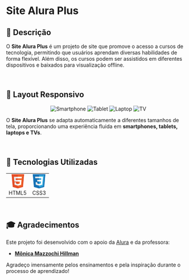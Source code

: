 # Site Alura Plus

## 📌 Descrição

O **Site Alura Plus** é um projeto de site que promove o acesso a cursos de tecnologia, permitindo que usuários aprendam diversas habilidades de forma flexível. 
Além disso, os cursos podem ser assistidos em diferentes dispositivos e baixados para visualização offline.


<br>

## 📱 Layout Responsivo

<p align="center">
  <img src="https://img.icons8.com/ios-filled/50/000000/smartphone.png" alt="Smartphone" width="40" height="40"/>
  <img src="https://img.icons8.com/ios-filled/50/000000/ipad.png" alt="Tablet" width="40" height="40"/>
  <img src="https://img.icons8.com/ios-filled/50/000000/laptop.png" alt="Laptop" width="40" height="40"/>
  <img src="https://img.icons8.com/ios-filled/50/000000/tv.png" alt="TV" width="40" height="40"/>
</p>

O **Site Alura Plus** se adapta automaticamente a diferentes tamanhos de tela, proporcionando uma experiência fluida em **smartphones, tablets, laptops e TVs**.


<br>

## 🚀 Tecnologias Utilizadas

<p align="left">
  <table>
    <tr>
      <td align="center">
        <a href="https://developer.mozilla.org/pt-BR/docs/Web/HTML" target="_blank">
          <img src="https://raw.githubusercontent.com/devicons/devicon/master/icons/html5/html5-original.svg" alt="HTML5" width="40" height="40"/>
        </a>
        <br>HTML5
      </td>
      <td align="center">
        <a href="https://developer.mozilla.org/pt-BR/docs/Web/CSS" target="_blank">
          <img src="https://raw.githubusercontent.com/devicons/devicon/master/icons/css3/css3-original.svg" alt="CSS3" width="40" height="40"/>
        </a>
        <br>CSS3
      </td>
    </tr>
  </table>
</p>

<br>

## 🎓 Agradecimentos

Este projeto foi desenvolvido com o apoio da [Alura](https://www.alura.com.br) e da professora:

- **[Mônica Mazzochi Hillman](https://www.linkedin.com/in/monicamhillman/)**

Agradeço imensamente pelos ensinamentos e pela inspiração durante o processo de aprendizado!
